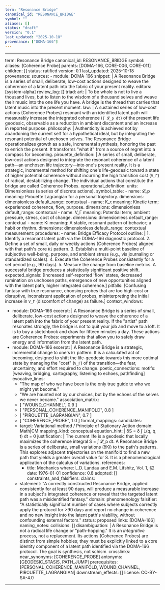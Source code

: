 ```yaml
---
term: "Resonance Bridge"
canonical_id: "RESONANCE_BRIDGE"
symbol: ""
aliases: []
status: "draft"
version: "0.1"
last_updated: "2025-10-18"
provenance: ["DOMA-166"]
---
```


---
term: Resonance Bridge
canonical_id: RESONANCE_BRIDGE
symbol: 
aliases: [Coherence Probe]
parents: [DOMA-166, CORE-006, CORE-011]
children: []
status: ratified
version: 0.1
last_updated: 2025-10-18
provenance:
  sources:
    - module: DOMA-166
      snippet: |
        A Resonance Bridge is a series of small, deliberate, low-cost actions designed to weave the coherence of a latent path into the fabric of your present reality.
  editors: [system-alpha]
  review_log: []
triad:
  art: |
    To be whole is not to live a thousand lives, but to listen to the wisdom of a thousand selves and weave their music into the one life you have. A bridge is the thread that carries that latent music into the present moment.
  law: |
    A sustained series of low-cost actions (Coherence Probes) resonant with an identified latent path will measurably increase the integrated coherence (`∫ 𝓛_p dt`) of the present life geodesic, observable as a reduction in ambient discontent and an increase in reported purpose.
  philosophy: |
    Authenticity is achieved not by abandoning the current self for a hypothetical ideal, but by integrating the resonant potential of unchosen selves. The Resonance Bridge operationalizes growth as a safe, incremental synthesis, honoring the past to enrich the present. It transforms "what if" from a source of regret into a compass for becoming.
pirouette_definition: |
  A series of small, deliberate, low-cost actions designed to integrate the resonant coherence of a latent path—an unchosen life trajectory—into one's present reality. It is a strategic, incremental method for shifting one's life-geodesic toward a state of higher potential coherence without incurring the high transition cost (`V_Γ`) of radical, destabilizing change. The individual actions that constitute the bridge are called Coherence Probes.
operational_definition:
  units: Dimensionless (a series of discrete actions).
  symbol_table:
    - name: 𝓛_p
      meaning: Pirouette Lagrangian for a personal trajectory.
      dimensions: dimensionless
      default_range: contextual
    - name: K_τ
      meaning: Kinetic term; experienced coherence, flow, purpose.
      dimensions: dimensionless
      default_range: contextual
    - name: V_Γ
      meaning: Potential term; ambient pressure, stress, cost of change.
      dimensions: dimensionless
      default_range: contextual
    - name: Ki
      meaning: A stable, resonant pattern of behavior; a habit or rhythm.
      dimensions: dimensionless
      default_range: contextual
  measurement:
    procedures:
      - name: Bridge Efficacy Protocol
        outline: |
          1.  Identify a resonant latent path via the DOMA-166 diagnostic protocol.
          2.  Define a set of small, daily or weekly actions (Coherence Probes) aligned with that path's core `Ki` pattern.
          3.  Establish a multi-point baseline of subjective well-being, purpose, and ambient stress (e.g., via journaling or standardized scales).
          4.  Execute the Coherence Probes consistently for a set period (e.g., 90 days).
          5.  Measure the change from baseline metrics. A successful bridge produces a statistically significant positive shift.
        expected_signals: [Increased self-reported 'flow' states, decreased rumination on unchosen paths, emergence of new opportunities aligned with the latent path, higher integrated coherence.]
        pitfalls: [Confusing fantasy with true resonance, choosing probes that are too high-cost or disruptive, inconsistent application of probes, misinterpreting the initial increase in `V_Γ` (discomfort of change) as failure.]
context_windows:
  - module: DOMA-166
    excerpt: |
      A Resonance Bridge is a series of small, deliberate, low-cost actions designed to weave the coherence of a latent path into the fabric of your present reality. If the "artist" path resonates strongly, the bridge is not to quit your job and move to a loft. It is to buy a sketchbook and draw for fifteen minutes a day. These actions are Coherence Probes: experiments that allow you to safely draw energy and information from the latent path.
  - module: DOMA-166
    excerpt: |
      A Resonance Bridge is a strategic, incremental change to one's `Ki` pattern. It is a calculated act of becoming, designed to shift the life-geodesic towards this more optimal state by managing the "cost" (`V_Γ`) of the transition—the fear, uncertainty, and effort required to change.
poetic_connections:
  motifs: [weaving, bridging, cartography, listening to echoes, pathfinding]
  evocative_lines:
    - "The map of who we have been is the only true guide to who we might yet become."
    - "We are haunted not by our choices, but by the echoes of the selves we never became."
  association_matrix:
    - [ "WOUND_CHANNEL", 0.9 ]
    - [ "PERSONAL_COHERENCE_MANIFOLD", 0.8 ]
    - [ "PIROUETTE_LAGRANGIAN", 0.7 ]
    - [ "COHERENCE_PROBE", 1.0 ]
formal_mappings:
  candidates:
    - target: Variational method / Principle of Stationary Action
      domain: Math|CM
      mapping_kind: conceptual
      equation_hint: |
        δS = δ ∫ L(q, q̇, t) dt = 0
      justification: |
        The current life is a geodesic that locally maximizes the coherence integral S = ∫ 𝓛_p dt. A Resonance Bridge is a series of deliberate, small variations (δKi) to the path's patterns. This explores adjacent trajectories on the manifold to find a new path that yields a greater overall value for S. It is a phenomenological application of the calculus of variations.
      references:
        - title: Mechanics
          where: L.D. Landau and E.M. Lifshitz, Vol. 1, §2
          date: 1976-01-01
      confidence: 0.8
  adopted: []
constraints_and_falsifiers:
  claims:
    - statement: "A correctly constructed Resonance Bridge, applied consistently for at least 90 days, will produce a measurable increase in a subject's integrated coherence or reveal that the targeted latent path was a misidentified fantasy."
      domain: phenomenology
      falsifier: "A statistically significant number of cases where subjects correctly apply the protocol for >90 days and report no change in coherence and no new insight into the latent path's viability, without confounding external factors."
      status: proposed
      links: [DOMA-166]
naming_notes:
  collisions: []
  disambiguation: |
    A Resonance Bridge is not a radical life change or "path-hopping." It is an *integrative* process, not a replacement. Its actions (Coherence Probes) are distinct from simple hobbies; they must be explicitly linked to a core identity component of a latent path identified via the DOMA-166 protocol. The goal is synthesis, not schism.
crosslinks:
  near_synonyms: [COHERENCE_PROBE]
  antonyms: [GEODESIC_STASIS, PATH_JUMP]
  prerequisites: [PERSONAL_COHERENCE_MANIFOLD, WOUND_CHANNEL, PIROUETTE_LAGRANGIAN]
  downstream_effects: []
license: CC-BY-SA-4.0
---